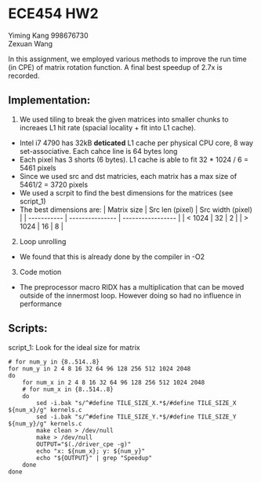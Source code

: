 ECE454 HW2
==========
Yiming Kang 998676730  
Zexuan Wang 

In this assignment, we employed various methods to improve the run time (in CPE) of matrix rotation function. A final best speedup of 2.7x is recorded.

Implementation:
---------------
1. We used tiling to break the given matrices into smaller chunks to increaes L1 hit rate (spacial locality + fit into L1 cache).
  * Intel i7 4790 has 32kB **deticated** L1 cache per physical CPU core, 8 way set-associative. Each cahce line is 64 bytes long
  * Each pixel has 3 shorts (6 bytes). L1 cache is able to fit 32 * 1024 / 6 = 5461 pixels
  * Since we used src and dst matricies, each matrix has a max size of 5461/2 = 3720 pixels
  * We used a scrpit to find the best dimensions for the matrices (see script\_1)
  * The best dimensions are:
| Matrix size | Src len (pixel) | Src width (pixel) |
| ----------- | --------------- | ----------------- |
| < 1024      | 32              | 2                 |
| > 1024      | 16              | 8                 |

2. Loop unrolling
  * We found that this is already done by the compiler in -O2

3. Code motion
  * The preprocessor macro RIDX has a multiplication that can be moved outside of the innermost loop. However doing so had no influence in performance


Scripts:
--------

script\_1: Look for the ideal size for matrix
```shell
# for num_y in {8..514..8}
for num_y in 2 4 8 16 32 64 96 128 256 512 1024 2048
do
	for num_x in 2 4 8 16 32 64 96 128 256 512 1024 2048
	# for num_x in {8..514..8}
	do
		sed -i.bak "s/^#define TILE_SIZE_X.*$/#define TILE_SIZE_X ${num_x}/g" kernels.c
		sed -i.bak "s/^#define TILE_SIZE_Y.*$/#define TILE_SIZE_Y ${num_y}/g" kernels.c
		make clean > /dev/null
		make > /dev/null
		OUTPUT="$(./driver_cpe -g)"
		echo "x: ${num_x}; y: ${num_y}"
		echo "${OUTPUT}" | grep "Speedup"
	done
done
```





